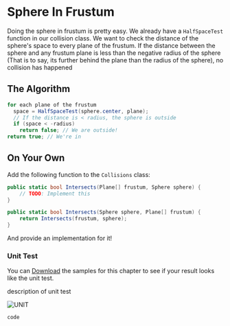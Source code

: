 # Sphere In Frustum

Doing the sphere in frustum is pretty easy. We already have a ```HalfSpaceTest``` function in our collision class. We want to check the distance of the sphere's space to every plane of the frustum. If the distance between the sphere and any frustum plane is less than the negative radius of the sphere (That is to say, its further behind the plane than the radius of the sphere), no collision has happened

## The Algorithm

```cs
for each plane of the frustum
  space = HalfSpaceTest(sphere.center, plane);
  // If the distance is < radius, the sphere is outside
  if (space < -radius)
    return false; // We are outside!
return true; // We're in
```

## On Your Own

Add the following function to the ```Collisions``` class:

```cs
public static bool Intersects(Plane[] frustum, Sphere sphere) {
    // TODO: Implement this
}

public static bool Intersects(Sphere sphere, Plane[] frustum) {
    return Intersects(frustum, sphere);
}
```

And provide an implementation for it!

### Unit Test

You can [Download](../Samples/SAMPLE.rar) the samples for this chapter to see if your result looks like the unit test.

description of unit test

![UNIT](image)

```cs
code
```